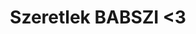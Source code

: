 # <!DOCTYPE html>
<html lang="hu">
<head>
    <meta charset="UTF-8">
    <meta http-equiv="X-UA-Compatible" content="IE=edge">
    <meta name="edzés kezdése" content="width=device-width, initial-scale=1.0">
    <title>Hogyan edzünk</title>
</head>
<body>
    <h1 style="text-align: center;">Szeretlek BABSZI <3 </h1>
</body>
</html>
